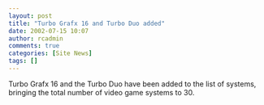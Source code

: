```yaml
---
layout: post
title: "Turbo Grafx 16 and Turbo Duo added"
date: 2002-07-15 10:07
author: rcadmin
comments: true
categories: [Site News]
tags: []
---
```

Turbo Grafx 16 and the Turbo Duo have been added to the list of systems, bringing the total number of video game systems to 30.
